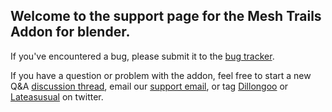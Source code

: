 ## Welcome to the support page for the Mesh Trails Addon for blender.

If you've encountered a bug, please submit it to the [bug tracker](https://github.com/dillongoostudios/MeshTrailsSupport/issues/new?labels=bug&title=New+bug+report&body=Describe+your+issue+here).

If you have a question or problem with the addon, feel free to start a new Q&A [discussion thread](https://github.com/dillongoostudios/MeshTrailsSupport/discussions), email our [support email](mailto:support@dillongoostudios.com?subject=MeshTrails+Support), or tag [Dillongoo](https://twitter.com/dillongoo) or [Lateasusual](https://twitter.com/lateasusual_) on twitter.
